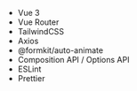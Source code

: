 - Vue 3
- Vue Router
- TailwindCSS
- Axios
- @formkit/auto-animate
- Composition API / Options API
- ESLint
- Prettier
